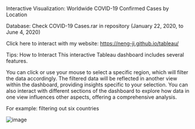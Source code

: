 Interactive Visualization: Worldwide COVID-19 Confirmed Cases by Location

Database: Check COVID-19 Cases.rar in repository (January 22, 2020, to June 4, 2020)

Click here to interact with my website: https://neng-ji.github.io/tableau/

Tips: How to Interact
This interactive Tableau dashboard includes several features. 

You can click or use your mouse to select a specific region, which will filter the data accordingly. The filtered data will be reflected in another view within the dashboard, providing insights specific to your selection. You can also interact with different sections of the dashboard to explore how data in one view influences other aspects, offering a comprehensive analysis.

For example: filtering out six countries

![image](https://github.com/user-attachments/assets/907c4ef6-33b2-487a-a472-5f3f2841a5de)
